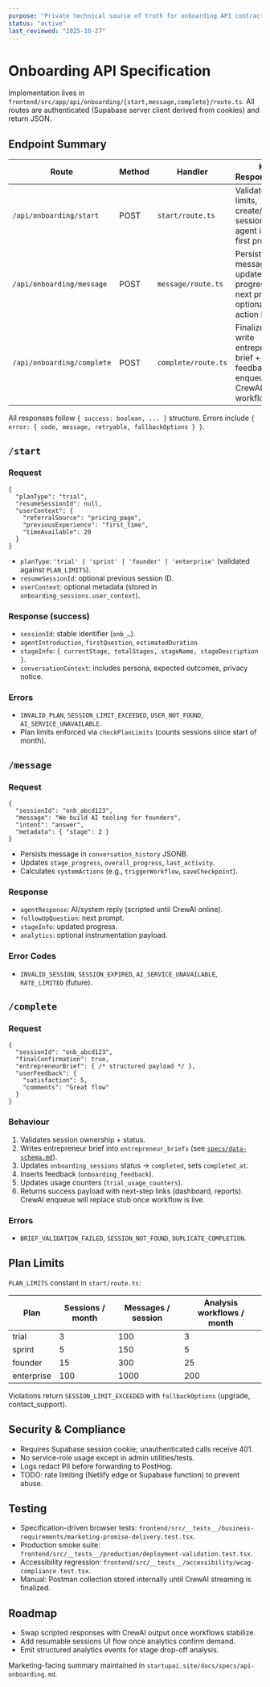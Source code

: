 ```yaml
---
purpose: "Private technical source of truth for onboarding API contracts"
status: "active"
last_reviewed: "2025-10-27"
---
```


# Onboarding API Specification

Implementation lives in `frontend/src/app/api/onboarding/{start,message,complete}/route.ts`. All routes are authenticated (Supabase server client derived from cookies) and return JSON.

## Endpoint Summary

| Route | Method | Handler | Key Responsibilities |
| --- | --- | --- | --- |
| `/api/onboarding/start` | POST | `start/route.ts` | Validate plan limits, create/resume session, return agent intro and first prompt. |
| `/api/onboarding/message` | POST | `message/route.ts` | Persist message, update stage progress, emit next prompt, optional CrewAI action hints. |
| `/api/onboarding/complete` | POST | `complete/route.ts` | Finalize session, write entrepreneur brief + feedback, enqueue CrewAI workflow. |

All responses follow `{ success: boolean, ... }` structure. Errors include `{ error: { code, message, retryable, fallbackOptions } }`.

## `/start`

### Request

```jsonc
{
  "planType": "trial",
  "resumeSessionId": null,
  "userContext": {
    "referralSource": "pricing_page",
    "previousExperience": "first_time",
    "timeAvailable": 20
  }
}
```

- `planType`: `'trial' | 'sprint' | 'founder' | 'enterprise'` (validated against `PLAN_LIMITS`).
- `resumeSessionId`: optional previous session ID.
- `userContext`: optional metadata (stored in `onboarding_sessions.user_context`).

### Response (success)

- `sessionId`: stable identifier (`onb_…`).
- `agentIntroduction`, `firstQuestion`, `estimatedDuration`.
- `stageInfo`: `{ currentStage, totalStages, stageName, stageDescription }`.
- `conversationContext`: includes persona, expected outcomes, privacy notice.

### Errors

- `INVALID_PLAN`, `SESSION_LIMIT_EXCEEDED`, `USER_NOT_FOUND`, `AI_SERVICE_UNAVAILABLE`.
- Plan limits enforced via `checkPlanLimits` (counts sessions since start of month).

## `/message`

### Request

```jsonc
{
  "sessionId": "onb_abcd123",
  "message": "We build AI tooling for founders",
  "intent": "answer",
  "metadata": { "stage": 2 }
}
```

- Persists message in `conversation_history` JSONB.
- Updates `stage_progress`, `overall_progress`, `last_activity`.
- Calculates `systemActions` (e.g., `triggerWorkflow`, `saveCheckpoint`).

### Response

- `agentResponse`: AI/system reply (scripted until CrewAI online).
- `followUpQuestion`: next prompt.
- `stageInfo`: updated progress.
- `analytics`: optional instrumentation payload.

### Error Codes

- `INVALID_SESSION`, `SESSION_EXPIRED`, `AI_SERVICE_UNAVAILABLE`, `RATE_LIMITED` (future).

## `/complete`

### Request

```jsonc
{
  "sessionId": "onb_abcd123",
  "finalConfirmation": true,
  "entrepreneurBrief": { /* structured payload */ },
  "userFeedback": {
    "satisfaction": 5,
    "comments": "Great flow"
  }
}
```

### Behaviour

1. Validates session ownership + status.
2. Writes entrepreneur brief into `entrepreneur_briefs` (see [`specs/data-schema.md`](data-schema.md)).
3. Updates `onboarding_sessions` status → `completed`, sets `completed_at`.
4. Inserts feedback (`onboarding_feedback`).
5. Updates usage counters (`trial_usage_counters`).
6. Returns success payload with next-step links (dashboard, reports). CrewAI enqueue will replace stub once workflow is live.

### Errors

- `BRIEF_VALIDATION_FAILED`, `SESSION_NOT_FOUND`, `DUPLICATE_COMPLETION`.

## Plan Limits

`PLAN_LIMITS` constant in `start/route.ts`:

| Plan | Sessions / month | Messages / session | Analysis workflows / month |
| --- | --- | --- | --- |
| trial | 3 | 100 | 3 |
| sprint | 5 | 150 | 5 |
| founder | 15 | 300 | 25 |
| enterprise | 100 | 1000 | 200 |

Violations return `SESSION_LIMIT_EXCEEDED` with `fallbackOptions` (upgrade, contact_support).

## Security & Compliance

- Requires Supabase session cookie; unauthenticated calls receive 401.
- No service-role usage except in admin utilities/tests.
- Logs redact PII before forwarding to PostHog.
- TODO: rate limiting (Netlify edge or Supabase function) to prevent abuse.

## Testing

- Specification-driven browser tests: `frontend/src/__tests__/business-requirements/marketing-promise-delivery.test.tsx`.
- Production smoke suite: `frontend/src/__tests__/production/deployment-validation.test.tsx`.
- Accessibility regression: `frontend/src/__tests__/accessibility/wcag-compliance.test.tsx`.
- Manual: Postman collection stored internally until CrewAI streaming is finalized.

## Roadmap

- Swap scripted responses with CrewAI output once workflows stabilize.
- Add resumable sessions UI flow once analytics confirm demand.
- Emit structured analytics events for stage drop-off analysis.

Marketing-facing summary maintained in `startupai.site/docs/specs/api-onboarding.md`.
